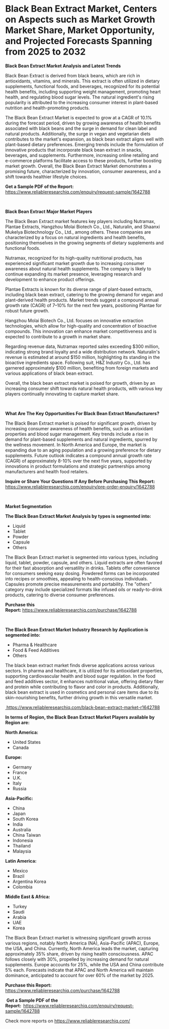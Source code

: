 <p><h1>Black Bean Extract Market, Centers on Aspects such as Market Growth Market Share, Market Opportunity, and Projected Forecasts Spanning from 2025 to 2032</h1></p><p><strong>Black Bean Extract Market Analysis and Latest Trends</strong></p>
<p><p>Black Bean Extract is derived from black beans, which are rich in antioxidants, vitamins, and minerals. This extract is often utilized in dietary supplements, functional foods, and beverages, recognized for its potential health benefits, including supporting weight management, promoting heart health, and regulating blood sugar levels. The natural ingredient's rising popularity is attributed to the increasing consumer interest in plant-based nutrition and health-promoting products.</p><p>The Black Bean Extract Market is expected to grow at a CAGR of 10.1% during the forecast period, driven by growing awareness of health benefits associated with black beans and the surge in demand for clean label and natural products. Additionally, the surge in vegan and vegetarian diets contributes to the market's expansion, as black bean extract aligns well with plant-based dietary preferences. Emerging trends include the formulation of innovative products that incorporate black bean extract in snacks, beverages, and supplements. Furthermore, increasing online retailing and e-commerce platforms facilitate access to these products, further boosting market growth. Overall, the Black Bean Extract Market demonstrates a promising future, characterized by innovation, consumer awareness, and a shift towards healthier lifestyle choices.</p></p>
<p><strong>Get a Sample PDF of the Report:&nbsp;</strong> <a href="https://www.reliableresearchiq.com/enquiry/request-sample/1642788?utm_campaign=2187&utm_medium=2&utm_source=Github&utm_content=ia&utm_term=30012025&utm_id=black-bean-extract">https://www.reliableresearchiq.com/enquiry/request-sample/1642788</a></p>
<p>&nbsp;</p>
<p><strong>Black Bean Extract Major Market Players</strong></p>
<p><p>The Black Bean Extract market features key players including Nutramax, Plantae Extracts, Hangzhou Molai Biotech Co., Ltd., Naturalin, and Shaanxi Mukelya Biotechnology Co., Ltd., among others. These companies are characterized by a focus on natural ingredients and health benefits, positioning themselves in the growing segments of dietary supplements and functional foods. </p><p>Nutramax, recognized for its high-quality nutritional products, has experienced significant market growth due to increasing consumer awareness about natural health supplements. The company is likely to continue expanding its market presence, leveraging research and development to enhance product offerings. </p><p>Plantae Extracts is known for its diverse range of plant-based extracts, including black bean extract, catering to the growing demand for vegan and plant-derived health products. Market trends suggest a compound annual growth rate (CAGR) of 7–10% for the next few years, positioning Plantae for robust future growth.</p><p>Hangzhou Molai Biotech Co., Ltd. focuses on innovative extraction technologies, which allow for high-quality and concentration of bioactive compounds. This innovation can enhance market competitiveness and is expected to contribute to a growth in market share.</p><p>Regarding revenue data, Nutramax reported sales exceeding $300 million, indicating strong brand loyalty and a wide distribution network. Naturalin's revenue is estimated at around $150 million, highlighting its standing in the bioactive ingredients space. Following suit, H&Z Industry Co., Ltd. has garnered approximately $100 million, benefiting from foreign markets and various applications of black bean extract.</p><p>Overall, the black bean extract market is poised for growth, driven by an increasing consumer shift towards natural health products, with various key players continually innovating to capture market share.</p></p>
<p>&nbsp;</p>
<p><strong>What Are The Key Opportunities For Black Bean Extract Manufacturers?</strong></p>
<p><p>The Black Bean Extract market is poised for significant growth, driven by increasing consumer awareness of health benefits, such as antioxidant properties and blood sugar management. Key trends include a rise in demand for plant-based supplements and natural ingredients, spurred by the wellness movement. In North America and Europe, the market is expanding due to an aging population and a growing preference for dietary supplements. Future outlook indicates a compound annual growth rate (CAGR) of approximately 8-10% over the next five years, supported by innovations in product formulations and strategic partnerships among manufacturers and health food retailers.</p></p>
<p><strong>Inquire or Share Your Questions If Any Before Purchasing This Report:</strong> <a href="https://www.reliableresearchiq.com/enquiry/pre-order-enquiry/1642788?utm_campaign=2187&utm_medium=2&utm_source=Github&utm_content=ia&utm_term=30012025&utm_id=black-bean-extract">https://www.reliableresearchiq.com/enquiry/pre-order-enquiry/1642788</a></p>
<p>&nbsp;</p>
<p><strong>Market Segmentation</strong></p>
<p><strong>The Black Bean Extract Market Analysis by types is segmented into:</strong></p>
<p><ul><li>Liquid</li><li>Tablet</li><li>Powder</li><li>Capsule</li><li>Others</li></ul></p>
<p><p>The Black Bean Extract market is segmented into various types, including liquid, tablet, powder, capsule, and others. Liquid extracts are often favored for their fast absorption and versatility in drinks. Tablets offer convenience for consumers seeking easy dosing. Powdered forms can be incorporated into recipes or smoothies, appealing to health-conscious individuals. Capsules promote precise measurements and portability. The "others" category may include specialized formats like infused oils or ready-to-drink products, catering to diverse consumer preferences.</p></p>
<p><strong>Purchase this Report:&nbsp;</strong><a href="https://www.reliableresearchiq.com/purchase/1642788?utm_campaign=2187&utm_medium=2&utm_source=Github&utm_content=ia&utm_term=30012025&utm_id=black-bean-extract">https://www.reliableresearchiq.com/purchase/1642788</a></p>
<p>&nbsp;</p>
<p><strong>The Black Bean Extract Market Industry Research by Application is segmented into:</strong></p>
<p><ul><li>Pharma & Healthcare</li><li>Food & Feed Additives</li><li>Others</li></ul></p>
<p><p>The black bean extract market finds diverse applications across various sectors. In pharma and healthcare, it is utilized for its antioxidant properties, supporting cardiovascular health and blood sugar regulation. In the food and feed additives sector, it enhances nutritional value, offering dietary fiber and protein while contributing to flavor and color in products. Additionally, black bean extract is used in cosmetics and personal care items due to its skin-nourishing benefits, further driving growth in this versatile market.</p></p>
<p><a href="https://www.reliableresearchiq.com/black-bean-extract-market-r1642788?utm_campaign=2187&utm_medium=2&utm_source=Github&utm_content=ia&utm_term=30012025&utm_id=black-bean-extract">&nbsp;https://www.reliableresearchiq.com/black-bean-extract-market-r1642788</a></p>
<p><strong>In terms of Region, the Black Bean Extract Market Players available by Region are:</strong></p>
<p>
    <p> <strong> North America: </strong>
        <ul>
            <li>United States</li>
            <li>Canada</li>
        </ul>
        </p> 
    <p> <strong> Europe: </strong>
        <ul>
            <li>Germany</li>
            <li>France</li>
            <li>U.K.</li>
            <li>Italy</li>
            <li>Russia</li>
        </ul>
        </p> 
    <p> <strong> Asia-Pacific: </strong>
        <ul>
            <li>China</li>
            <li>Japan</li>
            <li>South Korea</li>
            <li>India</li>
            <li>Australia</li>
            <li>China Taiwan</li>
            <li>Indonesia</li>
            <li>Thailand</li>
            <li>Malaysia</li>
        </ul>
        </p> 
    <p> <strong> Latin America: </strong>
        <ul>
            <li>Mexico</li>
            <li>Brazil</li>
            <li>Argentina Korea</li>
            <li>Colombia</li>
        </ul>
        </p> 
    <p> <strong> Middle East & Africa: </strong>
        <ul>
            <li>Turkey</li>
            <li>Saudi</li>
            <li>Arabia</li>
            <li>UAE</li>
            <li>Korea</li>
        </ul>
    </p>
    </p>
<p><p>The Black Bean Extract market is witnessing significant growth across various regions, notably North America (NA), Asia-Pacific (APAC), Europe, the USA, and China. Currently, North America leads the market, capturing approximately 35% share, driven by rising health consciousness. APAC follows closely with 30%, propelled by increasing demand for natural supplements. Europe accounts for 25%, while the USA and China contribute 5% each. Forecasts indicate that APAC and North America will maintain dominance, anticipated to account for over 60% of the market by 2025.</p></p>
<p><strong>Purchase this Report: </strong><a href="https://www.reliableresearchiq.com/purchase/1642788?utm_campaign=2187&utm_medium=2&utm_source=Github&utm_content=ia&utm_term=30012025&utm_id=black-bean-extract">https://www.reliableresearchiq.com/purchase/1642788</a></p>
<p>&nbsp;<strong>Get a Sample PDF of the Report:&nbsp;&nbsp;</strong><a href="https://www.reliableresearchiq.com/enquiry/request-sample/1642788?utm_campaign=2187&utm_medium=2&utm_source=Github&utm_content=ia&utm_term=30012025&utm_id=black-bean-extract">https://www.reliableresearchiq.com/enquiry/request-sample/1642788</a></p>
<p><strong></strong></p>
<p>Check more reports on <a href="https://www.reliableresearchiq.com/?utm_campaign=2187&utm_medium=2&utm_source=Github&utm_content=ia&utm_term=30012025&utm_id=black-bean-extract">https://www.reliableresearchiq.com/</a></p>